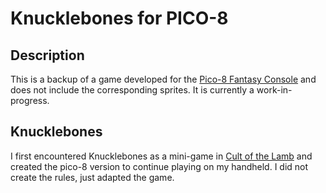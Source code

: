 # Knucklebones for PICO-8
## Description
This is a backup of a game developed for the [Pico-8 Fantasy Console](https://www.lexaloffle.com/pico-8.php) and does not include the corresponding sprites. It is currently a work-in-progress.
## Knucklebones
I first encountered Knucklebones as a mini-game in [Cult of the Lamb](https://www.cultofthelamb.com/) and created the pico-8 version to continue playing on my handheld. I did not create the rules, just adapted the game.